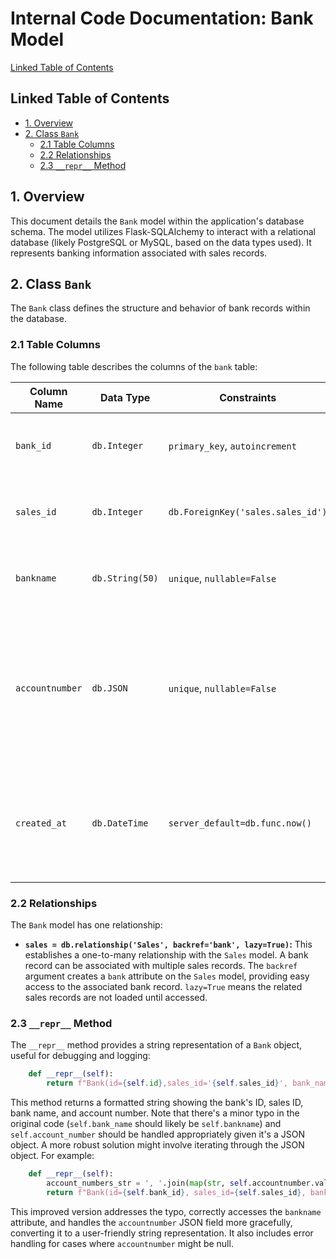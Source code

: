 # Internal Code Documentation: Bank Model

[Linked Table of Contents](#linked-table-of-contents)

## Linked Table of Contents

* [1. Overview](#1-overview)
* [2. Class `Bank`](#2-class-bank)
    * [2.1 Table Columns](#21-table-columns)
    * [2.2 Relationships](#22-relationships)
    * [2.3 `__repr__` Method](#23-repr-method)


## 1. Overview

This document details the `Bank` model within the application's database schema.  The model utilizes Flask-SQLAlchemy to interact with a relational database (likely PostgreSQL or MySQL, based on the data types used).  It represents banking information associated with sales records.

## 2. Class `Bank`

The `Bank` class defines the structure and behavior of bank records within the database.

### 2.1 Table Columns

The following table describes the columns of the `bank` table:

| Column Name        | Data Type    | Constraints                               | Description                                         |
|----------------------|---------------|-------------------------------------------|-----------------------------------------------------|
| `bank_id`           | `db.Integer` | `primary_key`, `autoincrement`           | Unique identifier for each bank record. Auto-incrementing. |
| `sales_id`          | `db.Integer` | `db.ForeignKey('sales.sales_id')`       | Foreign key referencing the `sales_id` in the `sales` table.  |
| `bankname`          | `db.String(50)`| `unique`, `nullable=False`              | Name of the bank. Must be unique and cannot be null. |
| `accountnumber`     | `db.JSON`     | `unique`, `nullable=False`              | JSON representation of account numbers; allows for multiple account numbers per bank. Must be unique and cannot be null. |
| `created_at`        | `db.DateTime` | `server_default=db.func.now()`           | Timestamp indicating when the record was created. Automatically populated by the database server. |


### 2.2 Relationships

The `Bank` model has one relationship:

* **`sales = db.relationship('Sales', backref='bank', lazy=True)`:** This establishes a one-to-many relationship with the `Sales` model.  A bank record can be associated with multiple sales records. The `backref` argument creates a `bank` attribute on the `Sales` model, providing easy access to the associated bank record. `lazy=True` means the related sales records are not loaded until accessed.

### 2.3 `__repr__` Method

The `__repr__` method provides a string representation of a `Bank` object, useful for debugging and logging:

```python
    def __repr__(self):
        return f"Bank(id={self.id},sales_id='{self.sales_id}', bank_name='{self.bank_name}, account_number='{self.account_number}')"
```

This method returns a formatted string showing the bank's ID, sales ID, bank name, and account number. Note that there's a minor typo in the original code (`self.bank_name` should likely be `self.bankname`) and `self.account_number` should be handled appropriately given it's a JSON object.  A more robust solution might involve iterating through the JSON object.  For example:

```python
    def __repr__(self):
        account_numbers_str = ', '.join(map(str, self.accountnumber.values())) if self.accountnumber else "N/A" #Handles potential None values
        return f"Bank(id={self.bank_id}, sales_id={self.sales_id}, bank_name='{self.bankname}', account_numbers=[{account_numbers_str}])"
```
This improved version addresses the typo, correctly accesses the `bankname` attribute, and handles the `accountnumber` JSON field more gracefully, converting it to a user-friendly string representation.  It also includes error handling for cases where `accountnumber` might be null.
